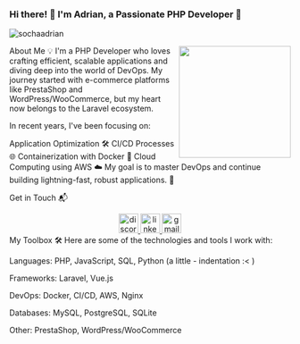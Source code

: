 <h3 align="left">Hi there! 👋 I'm Adrian, a Passionate PHP Developer 🚀</h3> <p align="left"> <img src="https://komarev.com/ghpvc/?username=sochaadrian&label=Profile%20views&color=0e75b6&style=flat" alt="sochaadrian" /> </p>
<img align="right" height="200" src="https://media1.giphy.com/media/aNqEFrYVnsS52/giphy.gif?cid=ecf05e476f64nx7ygkz8gql7vdvjddha3p1g7vui7zm3rb4b&rid=giphy.gif&ct=g" />
About Me 💡
I'm a PHP Developer who loves crafting efficient, scalable applications and diving deep into the world of DevOps. My journey started with e-commerce platforms like PrestaShop and WordPress/WooCommerce, but my heart now belongs to the Laravel ecosystem.

In recent years, I've been focusing on:

Application Optimization 🛠️
CI/CD Processes 🌐
Containerization with Docker 🐳
Cloud Computing using AWS ☁️
My goal is to master DevOps and continue building lightning-fast, robust applications. 🚀

Get in Touch 📬
<div align="center"> <a href="https://discordapp.com/users/Magikstah#2098" target="_blank"> <img src="https://img.shields.io/static/v1?message=Discord&logo=discord&label=&color=7289DA&logoColor=white&labelColor=&style=for-the-badge" height="35" alt="discord logo" /> </a> <a href="https://www.linkedin.com/in/adrian-socha/" target="_blank"> <img src="https://img.shields.io/static/v1?message=LinkedIn&logo=linkedin&label=&color=0077B5&logoColor=white&labelColor=&style=for-the-badge" height="35" alt="linkedin logo" /> </a> <a href="mailto:adrian.soc98@gmail.com" target="_blank"> <img src="https://img.shields.io/static/v1?message=Gmail&logo=gmail&label=&color=D14836&logoColor=white&labelColor=&style=for-the-badge" height="35" alt="gmail logo" /> </a> </div>
My Toolbox 🛠️
Here are some of the technologies and tools I work with:

Languages: PHP, JavaScript, SQL, Python (a little - indentation :< )

Frameworks: Laravel, Vue.js

DevOps: Docker, CI/CD, AWS, Nginx

Databases: MySQL, PostgreSQL, SQLite

Other: PrestaShop, WordPress/WooCommerce




